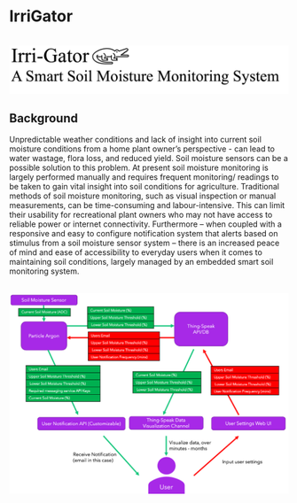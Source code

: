 # IrriGator

&nbsp;
![Irri-Gator](./Resources/IrriGator-Logo.png)

## Background

Unpredictable weather conditions and lack of insight into current soil moisture conditions from a home plant owner’s perspective - can lead to water wastage, flora loss, and reduced yield. Soil moisture sensors can be a possible solution to this problem. At present soil moisture monitoring is largely performed manually and requires frequent monitoring/ readings to be taken to gain vital insight into soil conditions for agriculture. Traditional methods of soil moisture monitoring, such as visual inspection or manual measurements, can be time-consuming and labour-intensive. This can limit their usability for recreational plant owners who may not have access to reliable power or internet connectivity. Furthermore – when coupled with a responsive and easy to configure notification system that alerts based on stimulus from a soil moisture sensor system – there is an increased peace of mind and ease of accessibility to everyday users when it comes to maintaining soil conditions, largely managed by an embedded smart soil monitoring system.

&nbsp;
![Project Architecture](./Resources/IrriGator-Architecture.png)
&nbsp;
